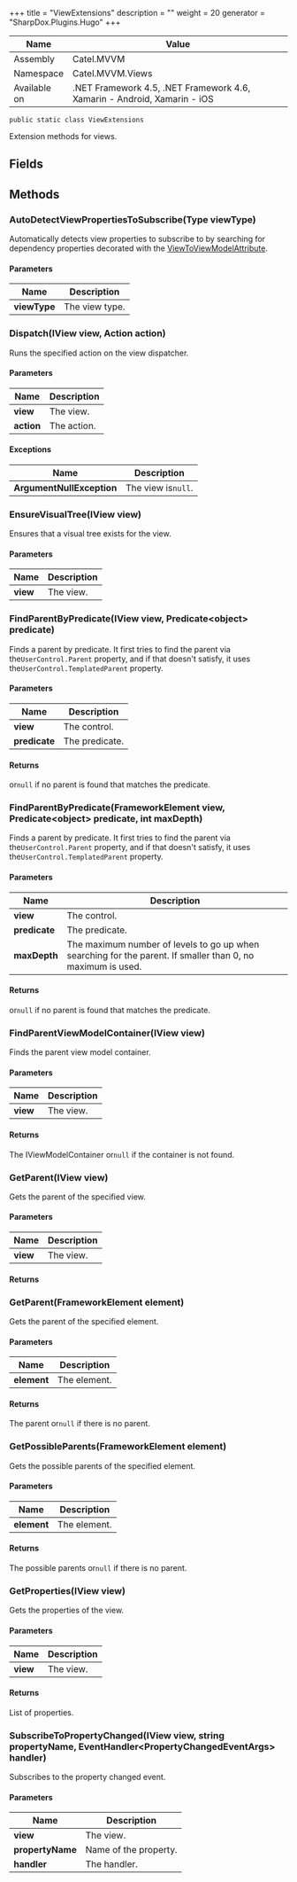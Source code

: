 

+++
title = "ViewExtensions" 
description = ""
weight = 20
generator = "SharpDox.Plugins.Hugo"
+++

Name|Value
---|---
Assembly|Catel.MVVM
Namespace|Catel.MVVM.Views
Available on|.NET Framework 4.5, .NET Framework 4.6, Xamarin - Android, Xamarin - iOS

```
public static class ViewExtensions
```

Extension methods for views.

## Fields

## Methods

### AutoDetectViewPropertiesToSubscribe(Type viewType)

Automatically detects view properties to subscribe to by searching for dependency properties decorated with the [ViewToViewModelAttribute](#).

#### Parameters

Name|Description
---|---
**viewType**|The view type.

### Dispatch(IView view, Action action)

Runs the specified action on the view dispatcher.

#### Parameters

Name|Description
---|---
**view**|The view.
**action**|The action.

#### Exceptions

Name|Description
---|---
**ArgumentNullException**|The view is`null`.

### EnsureVisualTree(IView view)

Ensures that a visual tree exists for the view.

#### Parameters

Name|Description
---|---
**view**|The view.

### FindParentByPredicate(IView view, Predicate&lt;object&gt; predicate)

Finds a parent by predicate. It first tries to find the parent via the`UserControl.Parent` property, and if that doesn't satisfy, it uses the`UserControl.TemplatedParent` property.

#### Parameters

Name|Description
---|---
**view**|The control.
**predicate**|The predicate.

#### Returns

or`null` if no parent is found that matches the predicate.

### FindParentByPredicate(FrameworkElement view, Predicate&lt;object&gt; predicate, int maxDepth)

Finds a parent by predicate. It first tries to find the parent via the`UserControl.Parent` property, and if that doesn't satisfy, it uses the`UserControl.TemplatedParent` property.

#### Parameters

Name|Description
---|---
**view**|The control.
**predicate**|The predicate.
**maxDepth**|The maximum number of levels to go up when searching for the parent. If smaller than 0, no maximum is used.

#### Returns

or`null` if no parent is found that matches the predicate.

### FindParentViewModelContainer(IView view)

Finds the parent view model container.

#### Parameters

Name|Description
---|---
**view**|The view.

#### Returns

The IViewModelContainer or`null` if the container is not found.

### GetParent(IView view)

Gets the parent of the specified view.

#### Parameters

Name|Description
---|---
**view**|The view.

#### Returns

### GetParent(FrameworkElement element)

Gets the parent of the specified element.

#### Parameters

Name|Description
---|---
**element**|The element.

#### Returns

The parent or`null` if there is no parent.

### GetPossibleParents(FrameworkElement element)

Gets the possible parents of the specified element.

#### Parameters

Name|Description
---|---
**element**|The element.

#### Returns

The possible parents or`null` if there is no parent.

### GetProperties(IView view)

Gets the properties of the view.

#### Parameters

Name|Description
---|---
**view**|The view.

#### Returns

List of properties.

### SubscribeToPropertyChanged(IView view, string propertyName, EventHandler&lt;PropertyChangedEventArgs&gt; handler)

Subscribes to the property changed event.

#### Parameters

Name|Description
---|---
**view**|The view.
**propertyName**|Name of the property.
**handler**|The handler.

